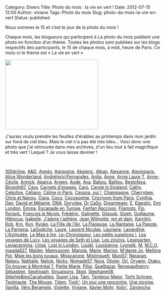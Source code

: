 Category: Divers
Title: Photo du mois : la vie en vert !
Date: 2012-07-15 12:00
Author: viviane
Tags: Photo du mois
Slug: photo-du-mois-la-vie-en-vert
Status: published

Nous sommes le 15 et c’est le jour de la photo du mois !

Chaque mois, les blogueurs qui participent à La photo du mois publient une photo en fonction d’un thème. Toutes les photos sont publiées sur les blogs respectifs des participants, le 15 de chaque mois, à midi, heure de Paris. Ce mois-ci le thème est « La vie en vert »

<a href="http://www.viviane-voyages.com/wp-content/uploads/2012/07/Re-exposure-of-P1000846.jpg"><img class="aligncenter size-medium wp-image-2496" title="La vie en vert" src="http://www.viviane-voyages.com/wp-content/uploads/2012/07/Re-exposure-of-P1000846-300x225.jpg" alt="" width="300" height="225" /></a>

J'aurais voulu prendre les feuilles d'érables au printemps dans mon jardin sur fond de ciel bleu. Mais le ciel n'a pas été très bleu... Voici donc une photo que j'ai retrouvée dans mes archives, d'un lieu tout à fait magnifique et très vert ! Lequel ? Je vous laisse deviner !

&nbsp;

<a href="http://www.reverdailleurs.com" target="_blank">100driiine</a>, <a href="http://www.grenoblequebec.blogspot.com" target="_blank">A&amp;G</a>, <a href="http://lhuillierflorida.blogspot.com" target="_blank">Agnès</a>, <a href="http://cultureetpapotage.blogspot.com/" target="_blank">Agrippine</a>, <a href="http://akai-inthesky.blogspot.com" target="_blank">Akaieric</a>, <a href="http://cocovin.net/" target="_blank">Alban</a>, <a href="http://alexanne.exmackina.com" target="_blank">Alexanne</a>, <a href="http://blogs.paris.fr/unitedstatesofparis" target="_blank">Alexinparis</a>, <a href="http://wonderlandalice.wordpress.com/ " target="_blank">Alice Wonderland</a>, <a href="http://langloisestmort.tumblr.com/tagged/La-Photo-du-Mois" target="_blank">André(eric)Fernandes</a>, <a href="http://monptitmonde.amoi.over-blog.com/" target="_blank">Anita</a>, <a href="http://anne-tranche-de-vie.over-blog.com" target="_blank">Anne</a>, <a href="http://www.annelauret.com/" target="_blank">Anne Laure T</a>, <a href="http://anne-oneyearinlondon.blogspot.com/" target="_blank">Anne-Cécile</a>, <a href="http://www.perezannik.org/" target="_blank">Annick</a>, <a href="http://aparca.canalblog.com" target="_blank">Aparça</a>, <a href="http://www.chiffonsandco.fr" target="_blank">Arwen</a>, <a href="http://enroutepoursherbrooke.blogspot.com" target="_blank">Aude</a>, <a href="http://www.connais-toi-toi-meme.biz" target="_blank">Ava</a>, <a href="http://babou-et-ben.com" target="_blank">Babou</a>, <a href="http://www.batilou.org" target="_blank">Batilou</a>, <a href="http://sublime-essence.over-blog.com" target="_blank">Bestofava</a>, <a href="http://blogoth67.wordpress.com" target="_blank">Blogoth67</a>, <a href="http://c-est-reparti.blogspot.com/" target="_blank">Cara</a>, <a href="http://www.carnetsdimages.org" target="_blank">Carnets d'images</a>, <a href="http://letohubohudecaro.canalblog.com" target="_blank">Caro</a>, <a href="http://www.fromenglandwl.wordpress.com" target="_blank">Carole In England</a>, <a href="http://citrouilleetbouledeneige.com" target="_blank">Cathy</a>, <a href="http://www.cekoline.tumblr.com" target="_blank">Cekoline</a>, <a href="http://poutineettartiflette.blogspot.com" target="_blank">Céliano</a>, <a href="http://frenchiesinparis.over-blog.com" target="_blank">Céline in Paris</a>, <a href="http://cessnaoui.canalblog.com/" target="_blank">Cessna, oui !</a>, <a href="http://champagnefraise.wordpress.com" target="_blank">Champagne</a>, <a href="http://cherrybee-a-montreal.blogspot.com" target="_blank">Cherrybee</a>, <a href="http://auvergnatsducanada.blogspot.com" target="_blank">Chris et Nanou</a>, <a href="http://dunepommealautre.blogspot.com" target="_blank">Clara</a>, <a href="http://vintagegirltrips.canalblog.com" target="_blank">Coco</a>, <a href="http://cocosophie.over-blog.com/" target="_blank">Cocosophie</a>, <a href="http://www.cricriyomfromparis.com" target="_blank">Cricriyom from Paris</a>, <a href="http://www.boeingbleudemer.com" target="_blank">Cynthia</a>, <a href="http://120enligne.blogspot.com/" target="_blank">Dan</a>, <a href="http://davidmelaniequebec.blogspot.fr/" target="_blank">David et Mélanie</a>, <a href="http://dnaquebec.blogspot.com" target="_blank">DNA</a>, <a href="http://grainedememere.blogspot.com" target="_blank">Dorydee</a>, <a href="http://cestpasmoijeljure.wordpress.com" target="_blank">Dr CaSo</a>, <a href="http://www.dreamtripleteam.canalblog.com" target="_blank">Dreamteam</a>, <a href="http://histoiresdeux.blogspot.com" target="_blank">E</a>, <a href="http://elapstic.com" target="_blank">Elapstic</a>, <a href="http://emilondon.wordpress.com" target="_blank">Emi London</a>, <a href="http://jyreflechis.com" target="_blank">Emma</a>, <a href="http://escapade-tunisie.com/" target="_blank">Escapade en Tunisie</a>, <a href="http://fanfanraccoons.blogspot.com" target="_blank">Fanfan Raccoon</a>, <a href="http://filamots.wordpress.com" target="_blank">Filamots</a>, <a href="http://doubspays.wordpress.com" target="_blank">Flo</a>, <a href="http://florianmontreal.blogspot.com" target="_blank">florianL</a>, <a href="http://vudubalcon.blogspot.com" target="_blank">François le Niçois</a>, <a href="http://zoursland.com" target="_blank">Frédéric</a>, <a href="http://laraphgirl.blogspot.com" target="_blank">Galinette</a>, <a href="http://www.legaletas.net/blog/index.php" target="_blank">Gilsoub</a>, <a href="http://cyberdilou.canalblog.com" target="_blank">Gizeh</a>, <a href="http://vraiefiction.blogspot.com" target="_blank">Guillaume</a>, <a href="http://hibiscusblog.net" target="_blank">Hibiscus</a>, <a href="http://photographeenmarche.blogspot.com" target="_blank">Isabelle</a>, <a href="http://jadorejadhere.canalblog.com/" target="_blank">J'adore j'adhère</a>, <a href="http://www.jeanwilmotte.it" target="_blank">Jean Wilmotte</a>, <a href="http://jenetdam.blogspot.com" target="_blank">jen et dam</a>, <a href="http://zoewahl.ch/blog" target="_blank">Karrijini</a>, <a href="http://www.kobaitchi.com/" target="_blank">Kob</a>, <a href="http://krn-defouloir.blogspot.com" target="_blank">Krn</a>, <a href="http://www.onigiri-geek.com" target="_blank">Kyn</a>, <a href="http://monpetitjapon.blogspot.com" target="_blank">Kyoko</a>, <a href="http://www.lafilledelair.com" target="_blank">La Fille de l'Air</a>, <a href="http://www.carnetsduneflaneuse.fr" target="_blank">La Flaneuse</a>, <a href="http://lanantaiseaparis.com" target="_blank">La Nantaise</a>, <a href="http://lapapotte.canalblog.com" target="_blank">La Papote</a>, <a href="http://www.souslecieldeparis.fr" target="_blank">La Parigina</a>, <a href="http://lagodiche.wordpress.com" target="_blank">LaGodiche</a>, <a href="http://maptitemaisonenquebecquie.blogspot.com" target="_blank">Laure</a>, <a href="http://www.malaxi.net" target="_blank">Laurent Nicolas</a>, <a href="http://a.nous.les.caribous.over-blog.com" target="_blank">Lauriane</a>, <a href="http://lorgnettedunjour.canalblog.com/" target="_blank">Lavandine</a>, <a href="http://dederrierelesfagots.wordpress.com" target="_blank">L'Azimutée</a>, <a href="http://www.lemagalire.com" target="_blank">Le Mag à lire</a>, <a href="http://chronique-berliniquaise.blogspot.com" target="_blank">Le-Chroniqueur</a>, <a href="http://marisse.hautetfort.com/" target="_blank">Les petits supplices !</a>, <a href="http://lesvoyagesdelucy.over-blog.com" target="_blank">Les voyages de Lucy</a>, <a href="http://lise-oz-fat.over-blog.com" target="_blank">Les voyages de Seth et Lise</a>, <a href="http://lestoulouzinzins.canalblog.com/" target="_blank">Les zinzins</a>, <a href="http://abeillesetpetitesmains.wordpress.com" target="_blank">Lesegarten</a>, <a href="http://www.leviacarmina.fr" target="_blank">Leviacarmina</a>, <a href="http://crealhise.blogspot.com" target="_blank">Lhise</a>, <a href="http://lostandfoundinlondon.wordpress.com" target="_blank">Lost in London</a>, <a href="http://365photos2011nous4.tumblr.com/" target="_blank">Louiki</a>, <a href="http://grandereveuse.fr/" target="_blank">Louisianne</a>, <a href="http://lyonelkaufmann.ch/Blog" target="_blank">Lyonelk</a>, <a href="http://basedinsg.blogspot.com" target="_blank">M</a>, <a href="http://vusetrevus.blogspot.com/" target="_blank">M.C.O</a>, <a href="http://anteketborka.blogspot.com" target="_blank">magda627</a>, <a href="http://www.iletaitunefaim.com" target="_blank">Maïder</a>, <a href="http://chezmamysoren.over-blog.com" target="_blank">Mamysoren</a>, <a href="http://www.bellelavie.org" target="_blank">Manola</a>, <a href="http://bleuemarie.wordpress.com" target="_blank">Marie</a>, <a href="http://url.exen.fr/58100/" target="_blank">Marion</a>, <a href="http://mdamejo.blogspot.com" target="_blank">M'dame Jo</a>, <a href="http://laura-meltingpot.blogspot.com/" target="_blank">Melting Pot</a>, <a href="http://www.mgielesbonstuyaux.com/" target="_blank">Mgie les bons tuyaux</a>, <a href="http://www.lespetitsbarbus.blogspot.com" target="_blank">Misscarone</a>, <a href="http://mistinguettalli.blogspot.com" target="_blank">Mistinguett</a>, <a href="http://vuesurjardin.canalblog.com" target="_blank">Muni57</a>, <a href="http://merantaise.blogspot.com" target="_blank">Narayan</a>, <a href="http://blog.nataru.fr" target="_blank">Nataru</a>, <a href="http://voyageusecomtoise.wordpress.com" target="_blank">Nathalie</a>, <a href="http://desliresdestoiles.over-blog.com/" target="_blank">Nelcie</a>, <a href="http://clicpassion.canalblog.com" target="_blank">Nicky</a>, <a href="http://messineaventure.canalblog.com" target="_blank">Nomade57</a>, <a href="http://par.les.yeux.de.nora.over-blog.com" target="_blank">Nora</a>, <a href="http://www.olivierdemontreal.eu" target="_blank">Olivier</a>, <a href="http://orichan.canalblog.com" target="_blank">Ori</a>, <a href="http://ohedugateau.com/" target="_blank">Oryann</a>, <a href="http://ponaydotak.tumblr.com" target="_blank">Otaku</a>, <a href="http://ou-trouver-a-montreal.ca" target="_blank">Où trouver à Montréal ?</a>, <a href="http://derrierechezmoi.canalblog.com" target="_blank">Petite Marie</a>, <a href="http://pilisi.over-blog.com/" target="_blank">Pilisi</a>, <a href="http://blog.quelbazar.net/" target="_blank">Quelbazar</a>, <a href="http://renepaulhenry.blogspot.com" target="_blank">Renepaulhenry</a>, <a href="http://sgiworld.blogspot.com" target="_blank">Sébastien</a>, <a href="http://www.sephiraph.be" target="_blank">Sephiraph</a>, <a href="http://sinuaisons.wordpress.com" target="_blank">Sinuaisons</a>, <a href="http://www.annexedeskipi.blogspot.com" target="_blank">Skipi</a>, <a href="http://www.provincecanadienne.blogspot.com" target="_blank">Stephane08</a>, <a href="http://www.stephiedomi.blogspot.com" target="_blank">Stéphie&amp;lesCacahuètes</a>, <a href="http://www.superlisa.com/" target="_blank">Super Lisa</a>, <a href="http://tam.blogs.clan-takeda.com" target="_blank">Tam</a>, <a href="http://www.tambour-major.blogspot.com" target="_blank">Tambour Major</a>, <a href="http://www.terhischram.fr/" target="_blank">Terhi Schram</a>, <a href="http://testinauteathome.over-blog.com/" target="_blank">Testinaute</a>, <a href="http://mouseandfrog.wordpress.com" target="_blank">The Mouse</a>, <a href="http://www.titem.fr" target="_blank">Titem</a>, <a href="http://le-monde-de-typh.over-blog.com/" target="_blank">Typh'</a>, <a href="http://www.unjour-unerencontre.com/london" target="_blank">Un jour une rencontre</a>, <a href="http://www.journaldunenicoise.com" target="_blank">Une niçoise</a>, <a href="http://www.inmybubble.org" target="_blank">Vanilla</a>, <a href="http://www.laviedevero.com/" target="_blank">Véro Beramelo</a>, <a href="http://www.leshumeursdeviolette.over-blog.com" target="_blank">Violette</a>, <a href="http://www.viviane-voyages.com" target="_blank">Viviane</a>, <a href="http://www.xaviermohr.com" target="_blank">Xavier Mohr</a>, <a href="http://xoliv.blogspot.com" target="_blank">Xoliv'</a>, <a href="http://zaromcha-paris-tourisme.boosterblog.com/" target="_blank">Zaromcha</a>.

&nbsp;